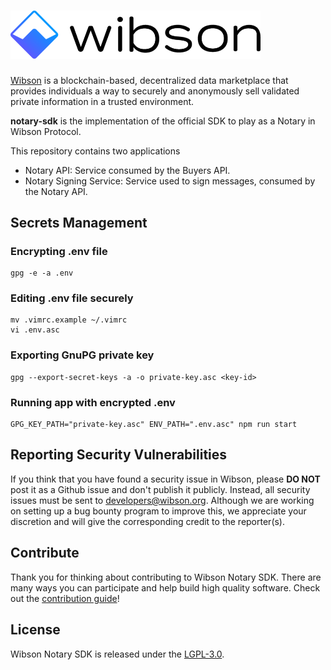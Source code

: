 # <img src="logo.png" alt="Wibson" width="400px">

[Wibson](https://wibson.org/) is a blockchain-based, decentralized data marketplace that provides individuals a way to securely and anonymously sell validated private information in a trusted environment.

**notary-sdk** is the implementation of the official SDK to play as a Notary in Wibson Protocol.

This repository contains two applications

* Notary API: Service consumed by the Buyers API.
* Notary Signing Service: Service used to sign messages, consumed by the Notary API.


## Secrets Management

### Encrypting .env file
```
gpg -e -a .env
```

### Editing .env file securely
```
mv .vimrc.example ~/.vimrc
vi .env.asc
```

### Exporting GnuPG private key
```
gpg --export-secret-keys -a -o private-key.asc <key-id>
```

### Running app with encrypted .env
```
GPG_KEY_PATH="private-key.asc" ENV_PATH=".env.asc" npm run start
```

## Reporting Security Vulnerabilities
If you think that you have found a security issue in Wibson, please **DO NOT** post it as a Github issue and don't publish it publicly. Instead, all security issues must be sent to developers@wibson.org.
Although we are working on setting up a bug bounty program to improve this, we appreciate your discretion and will give the corresponding credit to the reporter(s).

## Contribute
Thank you for thinking about contributing to Wibson Notary SDK. There are many ways you can participate and help build high quality software. Check out the [contribution guide]!

## License
Wibson Notary SDK is released under the [LGPL-3.0](LICENSE).

[contribution guide]: CONTRIBUTING.md
